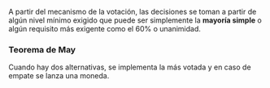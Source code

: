 
A partir del mecanismo de la votación, las decisiones se toman a partir de algún nivel mínimo exigido que puede ser simplemente la **mayoría simple** o algún requisito más exigente como el $60\%$ o unanimidad. 

### Teorema de May 

Cuando hay dos alternativas, se implementa la más votada y en caso de empate se lanza una moneda. 